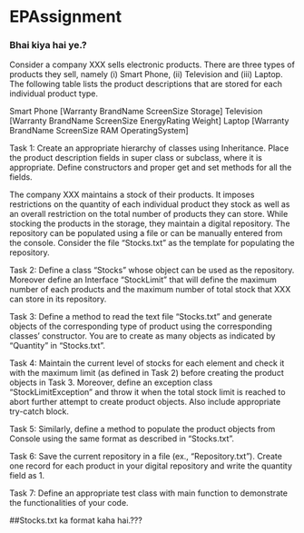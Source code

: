 # EPAssignment

### Bhai kiya hai ye.?


Consider a company XXX sells electronic products. There are three types of products they sell, namely (i) Smart Phone, (ii) Television and (iii) Laptop. The following table lists the product descriptions that are stored for each individual product type.

Smart Phone [Warranty BrandName ScreenSize Storage] Television [Warranty BrandName ScreenSize EnergyRating Weight] Laptop [Warranty BrandName ScreenSize RAM OperatingSystem]

Task 1: Create an appropriate hierarchy of classes using Inheritance. Place the product description fields in super class or subclass, where it is appropriate. Define constructors and proper get and set methods for all the fields.

The company XXX maintains a stock of their products. It imposes restrictions on the quantity of each individual product they stock as well as an overall restriction on the total number of products they can store. While stocking the products in the storage, they maintain a digital repository. The repository can be populated using a file or can be manually entered from the console. Consider the file “Stocks.txt” as the template for populating the repository.

Task 2: Define a class “Stocks” whose object can be used as the repository. Moreover define an Interface “StockLimit” that will define the maximum number of each products and the maximum number of total stock that XXX can store in its repository.

Task 3: Define a method to read the text file “Stocks.txt” and generate objects of the corresponding type of product using the corresponding classes’ constructor. You are to create as many objects as indicated by “Quantity” in “Stocks.txt”.

Task 4: Maintain the current level of stocks for each element and check it with the maximum limit (as defined in Task 2) before creating the product objects in Task 3. Moreover, define an exception class “StockLimitException” and throw it when the total stock limit is reached to abort further attempt to create product objects. Also include appropriate try-catch block.

Task 5: Similarly, define a method to populate the product objects from Console using the same format as described in “Stocks.txt”.

Task 6: Save the current repository in a file (ex., “Repository.txt”). Create one record for each product in your digital repository and write the quantity field as 1.

Task 7: Define an appropriate test class with main function to demonstrate the functionalities of your code.



##Stocks.txt ka format kaha hai.???
